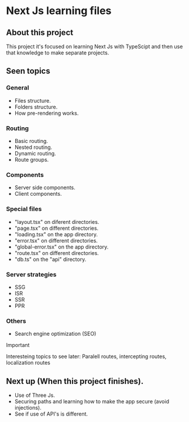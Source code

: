 # Next Js learning files
## About this project
This project it's focused on learning Next Js with TypeScipt and then use that knowledge to make separate projects.

## Seen topics
### General
- Files structure.
- Folders structure.
- How pre-rendering works.

### Routing
- Basic routing.
- Nested routing.
- Dynamic routing.
- Route groups.

### Components
- Server side components.
- Client components.

### Special files
- "layout.tsx" on diferent directories.
- "page.tsx" on different directories.
- "loading.tsx" on the app directory.
- "error.tsx" on different directories.
- "global-error.tsx" on the app directory.
- "route.tsx" on different directories.
- "db.ts" on the "api" directory.

### Server strategies
- SSG
- ISR
- SSR
- PPR

### Others
- Search engine optimization (SEO)

> [!IMPORTANT]  
> Interesteing topics to see later: Paralell routes, intercepting routes, localization routes

## Next up (When this project finishes).
- Use of Three Js.
- Securing paths and learning how to make the app secure (avoid injections).
- See if use of API's is different.